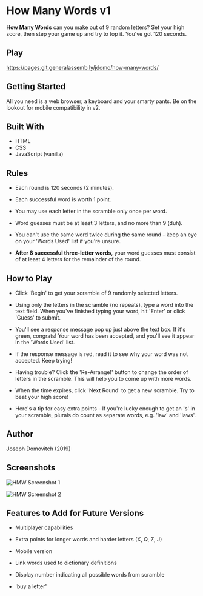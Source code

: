 # How Many Words v1

**How Many Words** can you make out of 9 random letters? Set your high score, then step your game up and try to top it. You've got 120 seconds.

## Play

<https://pages.git.generalassemb.ly/jdomo/how-many-words/>

## Getting Started

All you need is a web browser, a keyboard and your smarty pants. Be on the lookout for mobile compatibility in v2.

## Built With

- HTML
- CSS
- JavaScript (vanilla)

## Rules

- Each round is 120 seconds (2 minutes).

- Each successful word is worth 1 point.

- You may use each letter in the scramble only once per word.

- Word guesses must be at least 3 letters, and no more than 9 (duh).

- You can't use the same word twice during the same round - keep an eye on your 'Words Used' list if you're unsure.

- **After 8 successful three-letter words,** your word guesses must consist of at least 4 letters for the remainder of the round.

## How to Play

- Click 'Begin' to get your scramble of 9 randomly selected letters.

- Using only the letters in the scramble (no repeats), type a word into the text field. When you've finished typing your word, hit 'Enter' or click 'Guess' to submit.

- You'll see a response message pop up just above the text box. If it's green, congrats! Your word has been accepted, and you'll see it appear in the 'Words Used' list. 

- If the response message is red, read it to see why your word was not accepted. Keep trying!

- Having trouble? Click the 'Re-Arrange!' button to change the order of letters in the scramble. This will help you to come up with more words.

- When the time expires, click 'Next Round' to get a new scramble. Try to beat your high score!

- Here's a tip for easy extra points - If you're lucky enough to get an 's' in your scramble, plurals do count as separate words, e.g. 'law' and 'laws'.

## Author

Joseph Domovitch (2019)

## Screenshots
![HMW Screenshot 1](https://i.ibb.co/VVffYtg/Screen-Shot-2019-07-11-at-4-59-43-PM.png)

![HMW Screenshot 2](https://i.ibb.co/zXvZWZw/Screen-Shot-2019-07-11-at-5-03-59-PM.png)

## Features to Add for Future Versions

- Multiplayer capabilities

- Extra points for longer words and harder letters (X, Q, Z, J)

- Mobile version

- Link words used to dictionary definitions

- Display number indicating all possible words from scramble

- 'buy a letter'